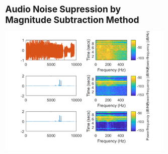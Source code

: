 # Audio Noise Supression by Magnitude Subtraction Method

![Filtered Noist audio signal](https://github.com/earthat/Audio-Noise-Supression-by-Magnitude-Subtraction-Method/blob/master/Noise%20Supressed%20Audio.bmp)
